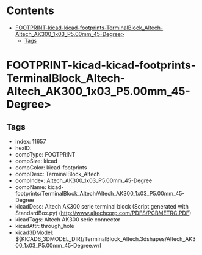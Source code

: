 



Contents
========

* [FOOTPRINT-kicad-kicad-footprints-TerminalBlock_Altech-Altech_AK300_1x03_P5.00mm_45-Degree>](#footprint-kicad-kicad-footprints-terminalblock_altech-altech_ak300_1x03_p500mm_45-degree)
	* [Tags](#tags)

# FOOTPRINT-kicad-kicad-footprints-TerminalBlock_Altech-Altech_AK300_1x03_P5.00mm_45-Degree>

## Tags

- index: 11657
- hexID: 
- oompType: FOOTPRINT
- oompSize: kicad
- oompColor: kicad-footprints
- oompDesc: TerminalBlock_Altech
- oompIndex: Altech_AK300_1x03_P5.00mm_45-Degree
- oompName: kicad-footprints/TerminalBlock_Altech/Altech_AK300_1x03_P5.00mm_45-Degree
- kicadDesc: Altech AK300 serie terminal block (Script generated with StandardBox.py) (http://www.altechcorp.com/PDFS/PCBMETRC.PDF)
- kicadTags: Altech AK300 serie connector
- kicadAttr: through_hole
- kicad3DModel: ${KICAD6_3DMODEL_DIR}/TerminalBlock_Altech.3dshapes/Altech_AK300_1x03_P5.00mm_45-Degree.wrl
